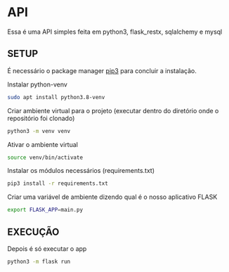 # API
Essa é uma API simples feita em python3, flask_restx, sqlalchemy e mysql

## SETUP
É necessário o package manager [pip3](https://pip.pypa.io/en/stable/) para concluir a instalação.

Instalar python-venv
```bash
sudo apt install python3.8-venv
```
Criar ambiente virtual para o projeto (executar dentro do diretório onde o repositório foi clonado)
```bash
python3 -m venv venv
```
Ativar o ambiente virtual
```bash
source venv/bin/activate
```
Instalar os módulos necessários (requirements.txt)
```bash
pip3 install -r requirements.txt
```
Criar uma variável de ambiente dizendo qual é o nosso aplicativo FLASK 
```bash
export FLASK_APP=main.py
```
## EXECUÇÃO
Depois é só executar o app
```bash
python3 -m flask run
```